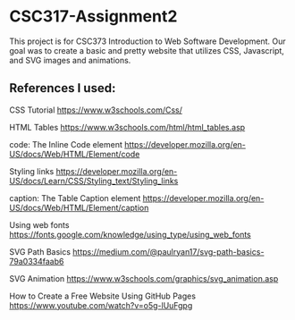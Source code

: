 # CSC317-Assignment2

This project is for CSC373 Introduction to Web Software Development. Our goal was to create a basic and pretty website that utilizes CSS, Javascript, and SVG images and animations.


## References I used:

CSS Tutorial
https://www.w3schools.com/Css/

HTML Tables
https://www.w3schools.com/html/html_tables.asp

code: The Inline Code element
https://developer.mozilla.org/en-US/docs/Web/HTML/Element/code

Styling links
https://developer.mozilla.org/en-US/docs/Learn/CSS/Styling_text/Styling_links

caption: The Table Caption element
https://developer.mozilla.org/en-US/docs/Web/HTML/Element/caption

Using web fonts
https://fonts.google.com/knowledge/using_type/using_web_fonts



SVG Path Basics
https://medium.com/@paulryan17/svg-path-basics-79a0334faab6


SVG Animation
https://www.w3schools.com/graphics/svg_animation.asp


How to Create a Free Website Using GitHub Pages
https://www.youtube.com/watch?v=o5g-lUuFgpg